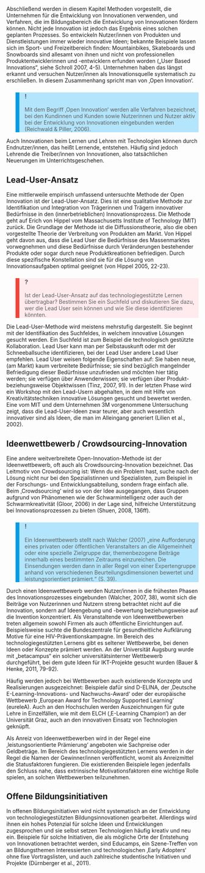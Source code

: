 <!-- filename: 06_Ansaetze_der_Innovationsentwicklung.md -->
<!-- title: Ansätze der Innovationsentwicklung -->

Abschließend werden in diesem Kapitel Methoden vorgestellt, die Unternehmen für die Entwicklung von Innovationen verwenden, und Verfahren, die im Bildungsbereich die Entwicklung von Innovationen fördern können. Nicht jede Innovation ist jedoch das Ergebnis eines solchen geplanten Prozesses. So entwickeln Nutzer/innen von Produkten und Dienstleistungen immer wieder innovative Ideen; bekannte Beispiele lassen sich im Sport- und Freizeitbereich finden: Mountainbikes, Skateboards und Snowboards sind allesamt von ihnen und nicht von professionellen Produktentwicklerinnen und -entwicklern erfunden worden („User Based Innovations“, siehe Schroll 2007, 4-5). Unternehmen haben das längst erkannt und versuchen Nutzer/innen als Innovationsquelle systematisch zu erschließen. In diesem Zusammenhang spricht man von ‚Open Innovation‘.

<blockquote style="background: #B3E5FC; border-left: 10px solid #039BE5">

### !

Mit dem Begriff ‚Open Innovation‘ werden alle Verfahren bezeichnet, bei den Kundinnen und Kunden sowie Nutzerinnen und Nutzer aktiv bei der Entwicklung von Innovationen eingebunden werden (Reichwald & Piller, 2006).

</blockquote>

Auch Innovationen beim Lernen und Lehren mit Technologien können durch Endnutzer/innen, das heißt Lernende, entstehen. Häufig sind jedoch Lehrende die Treiber/innen von Innovationen, also tatsächlichen Neuerungen im Unterrichtsgeschehen.

## Lead-User-Ansatz

Eine mittlerweile empirisch umfassend untersuchte Methode der Open Innovation ist der Lead-User-Ansatz. Dies ist eine qualitative Methode zur Identifikation und Integration von Trägerinnen und Trägern innovativer Bedürfnisse in den (innerbetrieblichen) Innovationsprozess. Die Methode geht auf Erich von Hippel vom Massachusetts Institute of Technology (MIT) zurück. Die Grundlage der Methode ist die Diffussionstheorie, also die oben vorgestellte Theorie der Verbreitung von Produkten am Markt. Von Hippel geht davon aus, dass die Lead User die Bedürfnisse des Massenmarktes vorwegnehmen und diese Bedürfnisse durch Veränderungen bestehender Produkte oder sogar durch neue Produktkreationen befriedigen. Durch diese spezifische Konstellation sind sie für die Lösung von Innovationsaufgaben optimal geeignet (von Hippel 2005, 22-23).

<blockquote style="background: #FFEBEE; border-left: 10px solid #F44336">

### ?

Ist der Lead-User-Ansatz auf das technologiegestützte Lernen übertragbar? Bestimmen Sie ein Suchfeld und diskutieren Sie dazu, wer die Lead User sein können und wie Sie diese identifizieren könnten.

</blockquote>

Die Lead-User-Methode wird meistens mehrstufig dargestellt. Sie beginnt mit der Identifikation des Suchfeldes, in welchem innovative Lösungen gesucht werden. Ein Suchfeld ist zum Beispiel die technologisch gestützte Kollaboration. Lead User kann man per Selbstauskunft oder mit der Schneeballsuche identifizieren, bei der Lead User andere Lead User empfehlen. Lead User weisen folgende Eigenschaften auf: Sie haben neue, (am Markt) kaum verbreitete Bedürfnisse; sie sind bezüglich mangelnder Befriedigung dieser Bedürfnisse unzufrieden und möchten hier tätig werden; sie verfügen über Anwenderwissen; sie verfügen über Produkt- beziehungsweise Objektwissen (Tinz, 2007, 91). In der letzten Phase wird ein Workshop mit den Lead-Usern abgehalten, in dem mit Hilfe von Kreativitätstechniken innovative Lösungen gesucht und bewertet werden. Eine vom MIT und dem Unternehmen 3M vorgenommene Untersuchung zeigt, dass die Lead-User-Ideen zwar teurer, aber auch wesentlich innovativer sind als Ideen, die man im Alleingang generiert (Lilien et al., 2002).

## Ideenwettbewerb / Crowdsourcing-Innovation

Eine andere weitverbreitete Open-Innovation-Methode ist der Ideenwettbewerb, oft auch als Crowdsourcing-Innovation bezeichnet. Das Leitmotiv von Crowdsourcing ist: Wenn du ein Problem hast, suche nach der Lösung nicht nur bei den Spezialistinnen und Spezialisten, zum Beispiel in der Forschungs- und Entwicklungsabteilung, sondern frage einfach alle. Beim ‚Crowdsourcing‘ wird so von der Idee ausgegangen, dass Gruppen aufgrund von Phänomenen wie der Schwarmintelligenz oder auch der Schwarmkreativität (Gloor, 2006) in der Lage sind, hilfreiche Unterstützung bei Innovationsprozessen zu bieten (Shuen, 2008, 136ff).

<blockquote style="background: #B3E5FC; border-left: 10px solid #039BE5">

### !

Ein Ideenwettbewerb stellt nach Walcher (2007) „eine Aufforderung eines privaten oder öffentlichen Veranstalters an die Allgemeinheit oder eine spezielle Zielgruppe dar, themenbezogene Beiträge innerhalb eines bestimmten Zeitraums einzureichen. Die Einsendungen werden dann in aller Regel von einer Expertengruppe anhand von verschiedenen Beurteilungsdimensionen bewertet und leistungsorientiert prämiert.“ (S. 39).

</blockquote>

Durch einen Ideenwettbewerb werden Nutzer/innen in die frühesten Phasen des Innovationsprozesses eingebunden (Walcher, 2007, 38), womit sich die Beiträge von Nutzerinnen und Nutzern streng betrachtet nicht auf die Innovation, sondern auf Ideengebung und -bewertung beziehungsweise auf die Invention konzentriert. Als Veranstaltende von Ideenwettbewerben treten allgemein sowohl Firmen als auch öffentliche Einrichtungen auf. Beispielsweise suchte die Bundeszentrale für gesundheitliche Aufklärung Motive für eine HIV-Präventionskampagne. Im Bereich des technologiegestützten Lernens gibt es seltener Wettbewerbe, bei denen Ideen oder Konzepte prämiert werden. An der Universität Augsburg wurde mit „betacampus“ ein solcher universitätsinterner Wettbewerb durchgeführt, bei dem gute Ideen für IKT-Projekte gesucht wurden (Bauer & Henke, 2011, 79-92).

Häufig werden jedoch bei Wettbewerben auch existierende Konzepte und Realisierungen ausgezeichnet: Beispiele dafür sind D-ELINA, der ‚Deutsche E-Learning-Innovations- und Nachwuchs-Award‘ oder der europäische Wettbewerb ‚European Award for Technology Supported Learning‘ (eureleA). Auch an den Hochschulen werden Auszeichnungen für gute Lehre in Einzelfällen, wie mit dem ELCH (‚E-Learning Champion‘) an der Universität Graz, auch an den innovativen Einsatz von Technologien geknüpft.

Als Anreiz von Ideenwettbewerben wird in der Regel eine ‚leistungsorientierte Prämierung‘ angeboten wie Sachpreise oder Geldbeträge. Im Bereich des technologiegestützten Lernens werden in der Regel die Namen der Gewinner/innen veröffentlicht, womit als Anreizmittel die Statusfaktoren fungieren. Die existierenden Beispiele legen jedenfalls den Schluss nahe, dass extrinsische Motivationsfaktoren eine wichtige Rolle spielen, an solchen Wettbewerben teilzunehmen.

## Offene Bildungsinitiativen

In offenen Bildungsinitiativen wird nicht systematisch an der Entwicklung von technologiegestützten Bildungsinnovationen gearbeitet. Allerdings wird ihnen ein hohes Potenzial für solche Ideen und Entwicklungen zugesprochen und sie selbst setzen Technologien häufig kreativ und neu ein. Beispiele für solche Initiativen, die als mögliche Orte der Entstehung von Innovationen betrachtet werden, sind Educamps, ein Szene-Treffen von an Bildungsthemen Interessierten und technologischen ‚Early Adopters‘ ohne fixe Vortragslisten, und auch zahlreiche studentische Initiativen und Projekte (Dürnberger et al., 2011).
